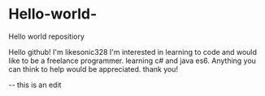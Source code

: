# Hello-world-
Hello world repositiory

Hello github! I'm likesonic328
I'm interested in learning to code and would like to be a freelance programmer.
learning c# and java es6. 
Anything you can think to help would be appreciated. thank you!

-- this is an edit
